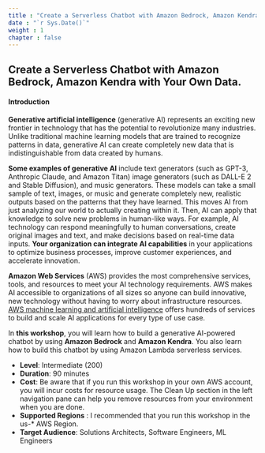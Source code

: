 ```yaml
---
title : "Create a Serverless Chatbot with Amazon Bedrock, Amazon Kendra and Your Own Data"
date : "`r Sys.Date()`"
weight : 1
chapter : false
---
```


## Create a Serverless Chatbot with Amazon Bedrock, Amazon Kendra with Your Own Data.

#### Introduction

**Generative artificial intelligence** (generative AI) represents an exciting new frontier in technology that has the potential to revolutionize many industries. Unlike traditional machine learning models that are trained to recognize patterns in data, generative AI can create completely new data that is indistinguishable from data created by humans.

**Some examples of generative AI** include text generators (such as GPT-3, Anthropic Claude, and Amazon Titan) image generators (such as DALL-E 2 and Stable Diffusion), and music generators. These models can take a small sample of text, images, or music and generate completely new, realistic outputs based on the patterns that they have learned. This moves AI from just analyzing our world to actually creating within it. Then, AI can apply that knowledge to solve new problems in human-like ways. For example, AI technology can respond meaningfully to human conversations, create original images and text, and make decisions based on real-time data inputs. **Your organization can integrate AI capabilities** in your applications to optimize business processes, improve customer experiences, and accelerate innovation.

**Amazon Web Services** (AWS) provides the most comprehensive services, tools, and resources to meet your AI technology requirements. AWS makes AI accessible to organizations of all sizes so anyone can build innovative, new technology without having to worry about infrastructure resources. [AWS machine learning and artificial intelligence](https://aws.amazon.com/machine-learning/) offers hundreds of services to build and scale AI applications for every type of use case.


In **this workshop**, you will learn how to build a generative AI-powered chatbot by using **Amazon Bedrock** and **Amazon Kendra**. You also learn how to build this chatbot by using Amazon Lambda serverless services.

- **Level**: Intermediate (200)
- **Duration**: 90 minutes
- **Cost**: Be aware that if you run this workshop in your own AWS account, you will incur costs for resource usage. The Clean Up section in the left navigation pane can help you remove resources from your environment when you are done.
- **Supported Regions** : I recommended that you run this workshop in the us-* AWS Region.
- **Target Audience**: Solutions Architects, Software Engineers, ML Engineers



<!-- ![CloudFront](/images/1-Introduce/service_icon.png?featherlight=false&width=10pc) -->
<!-- 
#### Content

1. [Introduction](1-introduce/)
2. [Firewall within VPCA](2-firewallinvpc/)
3. [Preparation Steps](4-prerequiste/)
4. [Creating an EC2 Server](4-createec2server/)
5. [Configuration of Site-to-Site VPN](5-vpnsitetosite/)
6. [Resource Cleanup](6-cleanup/) -->
